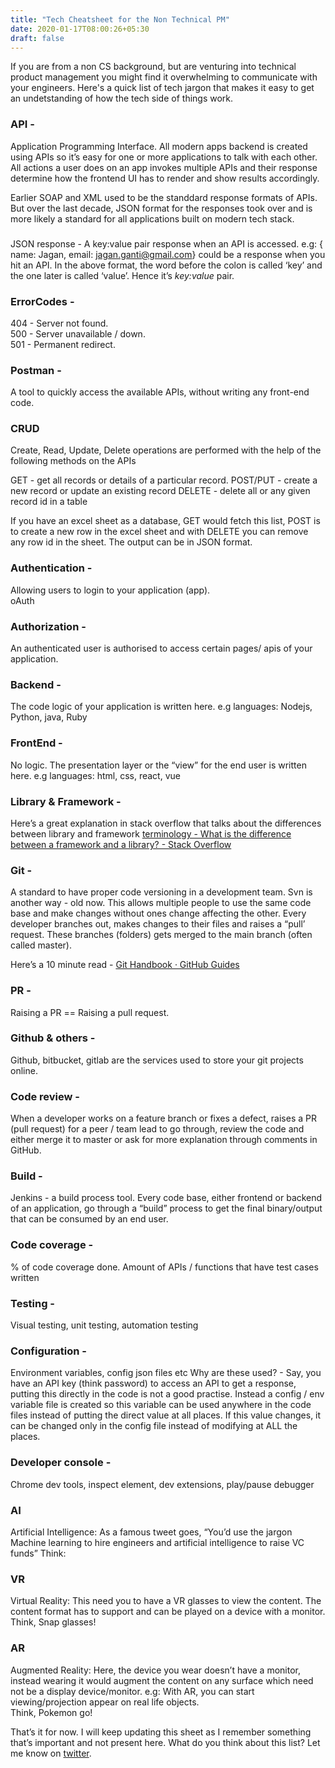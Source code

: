 ```yaml
---
title: "Tech Cheatsheet for the Non Technical PM"
date: 2020-01-17T08:00:26+05:30
draft: false
---
```


If you are from a non CS background, but are venturing into technical product management you might find it overwhelming to communicate with your engineers. Here's a quick list of tech jargon that makes it easy to get an undetstanding of how the tech side of things work.

### API - 
Application Programming Interface.  All modern apps backend is created using APIs so it’s easy for one or more applications to talk with each other. All actions a user does on an app invokes multiple APIs and their response determine how the frontend UI has to render and show results accordingly. 

Earlier SOAP and XML used to be the standdard response formats of APIs. But over the last decade, JSON format for the responses took over and is more likely a standard for all applications built on modern tech stack.

### 
JSON response - 
A key:value pair response when an API is accessed. e.g: { name: Jagan, email: jagan.ganti@gmail.com} could be a response when you hit an API.
In the above format, the word before the colon is called ‘key’ and the one later is called ‘value’. Hence it’s _key:value_ pair.
<link to GET weather api url>

### ErrorCodes -
404 - Server not found.  
500 - Server unavailable / down.  
501 - Permanent redirect.  
### 
### Postman -
A tool to quickly access the available APIs, without writing any front-end code.

### CRUD
Create, Read, Update, Delete operations are performed with the help of the following methods on the APIs

GET  - get all records or details of a particular record. 
POST/PUT  - create a new record or update an existing record
DELETE  - delete all or any given record id in a table

If you have an excel sheet as a database, GET would fetch this list, POST is to create a new row in the excel sheet and with DELETE you can remove any row id in the sheet. The output can be in JSON format.

### Authentication -
Allowing users to login to your application (app).  
oAuth  

### Authorization -
An authenticated user is authorised to access certain pages/ apis of your application. 

### Backend - 
The code logic of your application is written here.
e.g languages: Nodejs, Python, java, Ruby

### FrontEnd -
No logic. The presentation layer or the “view” for the end user is written here. 
e.g languages: html, css, react, vue 

### Library & Framework -
Here’s a great explanation in stack overflow that talks about the differences between library and framework
[terminology - What is the difference between a framework and a library? - Stack Overflow](https://stackoverflow.com/questions/148747/what-is-the-difference-between-a-framework-and-a-library)

### Git -
A standard to have proper code versioning in a development team. Svn is another way - old now. This allows multiple people to use the same code base and make changes without ones change affecting the other. Every developer branches out, makes changes to their files and raises a “pull’ request. These branches (folders) gets merged to the main branch (often called master). 

Here’s a 10 minute read - [Git Handbook · GitHub Guides](https://guides.github.com/introduction/git-handbook/)

### PR -
Raising a PR == Raising a pull request.

### Github & others - 
Github, bitbucket, gitlab are the services used to store your git projects online. 

### Code review -
When a developer works on a feature branch or fixes a defect, raises a PR (pull request) for a peer / team lead to go through, review the code and either merge it to master or ask for more explanation through comments in GitHub. 

### Build -
Jenkins - a build process tool. Every code base, either frontend or backend of an application, go through a “build” process to get the final binary/output that can be consumed by an end user. 

### Code coverage -
% of code coverage done. Amount of APIs / functions that have test cases written

### Testing -
Visual testing, unit testing, automation testing

### Configuration -
Environment variables, config json files etc
Why are these used? - Say, you have an API key (think password) to access an API to get a response, putting this directly in the code is not a good practise. Instead a config / env variable file is created so this variable can be used anywhere in the code files instead of putting the direct value at all places. If this value changes, it can be changed only in the config file instead of modifying at ALL the places.

### Developer console -
Chrome dev tools, inspect element, dev extensions, play/pause debugger

### AI
Artificial Intelligence:
As a famous tweet goes, “You’d use the jargon Machine learning to hire engineers and artificial intelligence to raise VC funds”
Think: 

### VR
Virtual Reality: This need you to have a VR glasses to view the content. The content format has to support and can be played on a device with a monitor.    
Think, Snap glasses!

### AR
Augmented Reality: Here, the device you wear doesn’t have a monitor, instead wearing it would augment the content on any surface which need not be a display device/monitor. 
e.g: With AR, you can start viewing/projection appear on real life objects.    
Think, Pokemon go!


That’s it for now. I will keep updating this sheet as I remember something that’s important and not present here. What do you think about this list? Let me know on [twitter](https://twitter.com/jagan123).